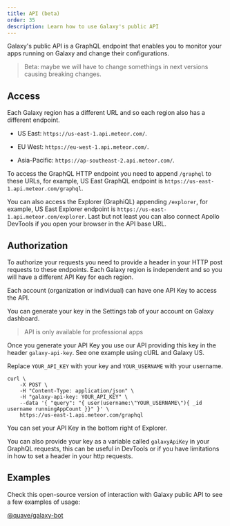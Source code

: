 ```yaml
---
title: API (beta)
order: 35
description: Learn how to use Galaxy's public API
---
```


Galaxy's public API is a GraphQL endpoint that enables you to monitor your apps running on Galaxy and change their configurations.

>  Beta: maybe we will have to change somethings in next versions causing breaking changes.

<h2 id="endpoint">Access</h2>

Each Galaxy region has a different URL and so each region also has a different endpoint.

- US East: `https://us-east-1.api.meteor.com/`.

- EU West: `https://eu-west-1.api.meteor.com/`.

- Asia-Pacific: `https://ap-southeast-2.api.meteor.com/`.  

To access the GraphQL HTTP endpoint you need to append `/graphql` to these URLs, for example, US East GraphQL endpoint is `https://us-east-1.api.meteor.com/graphql`.

You can also access the Explorer (GraphiQL) appending `/explorer`, for example, US East Explorer endpoint is `https://us-east-1.api.meteor.com/explorer`. Last but not least you can also connect Apollo DevTools if you open your browser in the API base URL.

<h2 id="endpoint">Authorization</h2>

To authorize your requests you need to provide a header in your HTTP post requests to these endpoints. Each Galaxy region is independent and so you will have a different API Key for each region.

Each account (organization or individual) can have one API Key to access the API.

You can generate your key in the Settings tab of your account on Galaxy dashboard.

> API is only available for professional apps

Once you generate your API Key you use our API providing this key in the header `galaxy-api-key`. See one example using cURL and Galaxy US.

Replace `YOUR_API_KEY` with your key and `YOUR_USERNAME` with your username.

```shell script
curl \
    -X POST \
    -H "Content-Type: application/json" \
    -H "galaxy-api-key: YOUR_API_KEY" \
    --data '{ "query": "{ user(username:\"YOUR_USERNAME\"){ _id username runningAppCount }}" }' \
    https://us-east-1.api.meteor.com/graphql
```

You can set your API Key in the bottom right of Explorer.

You can also provide your key as a variable called `galaxyApiKey` in your GraphQL requests, this can be useful in DevTools or if you have limitations in how to set a header in your http requests.

<h2 id="endpoint">Examples</h2>

Check this open-source version of interaction with Galaxy public API to see a few examples of usage:

[@quave/galaxy-bot](https://github.com/quavedev/galaxy-bot/)

